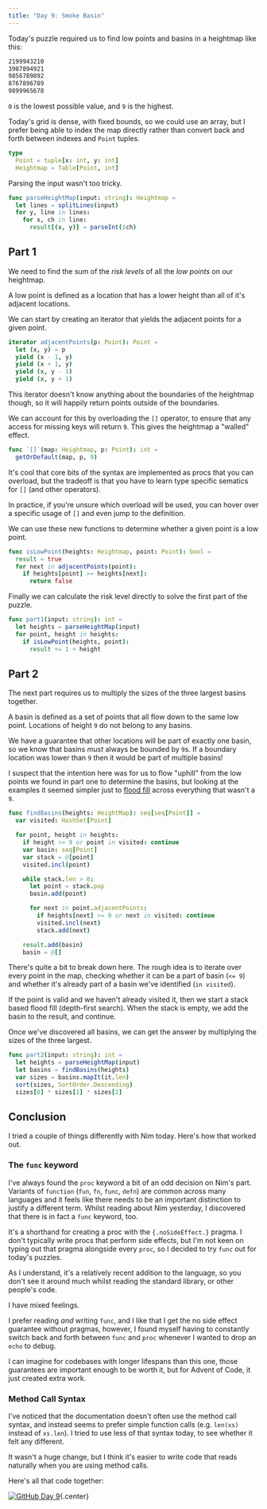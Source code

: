 ```yaml
---
title: "Day 9: Smoke Basin"
---
```


Today's puzzle required us to find low points and basins in a heightmap like this:

```txt
2199943210
3987894921
9856789892
8767896789
9899965678
```

`0` is the lowest possible value, and `9` is the highest.

Today's grid is dense, with fixed bounds, so we could use an array, but I prefer being able to index the map directly rather than convert back and forth between indexes and `Point` tuples.

```nim
type
  Point = tuple[x: int, y: int]
  Heightmap = Table[Point, int]
```

Parsing the input wasn't too tricky.

```nim
func parseHeightMap(input: string): Heightmap =
  let lines = splitLines(input)
  for y, line in lines:
    for x, ch in line:
      result[(x, y)] = parseInt($ch)
```

## Part 1

We need to find the sum of the _risk levels_ of all the _low points_ on our heightmap.

A low point is defined as a location that has a lower height than all of it's adjacent locations.

We can start by creating an iterator that yields the adjacent points for a given point.

```nim
iterator adjacentPoints(p: Point): Point =
  let (x, y) = p
  yield (x - 1, y)
  yield (x + 1, y)
  yield (x, y - 1)
  yield (x, y + 1)
```

This iterator doesn't know anything about the boundaries of the heightmap though, so it will happily return points outside of the boundaries.

We can account for this by overloading the `[]` operator, to ensure that any access for missing keys will return `9`. This gives the heightmap a "walled" effect.

```nim
func `[]`(map: Heightmap, p: Point): int =
  getOrDefault(map, p, 9)
```

It's cool that core bits of the syntax are implemented as procs that you can overload, but the tradeoff is that you have to learn type specific sematics for `[]` (and other operators).

In practice, if you're unsure which overload will be used, you can hover over a specific usage of `[]` and even jump to the definition.

We can use these new functions to determine whether a given point is a low point.

```nim
func isLowPoint(heights: Heightmap, point: Point): bool =
  result = true
  for next in adjacentPoints(point):
    if heights[point] >= heights[next]:
      return false
```

Finally we can calculate the risk level directly to solve the first part of the puzzle.

```nim
func part1(input: string): int =
  let heights = parseHeightMap(input)
  for point, height in heights:
    if isLowPoint(heights, point):
      result += 1 + height
```

## Part 2

The next part requires us to multiply the sizes of the three largest basins together.

A basin is defined as a set of points that all flow down to the same low point. Locations of height `9` do not belong to any basins.

We have a guarantee that other locations will be part of exactly one basin, so we know that basins _must_ always be bounded by `9`s. If a boundary location was lower than `9` then it would be part of multiple basins!

I suspect that the intention here was for us to flow "uphill" from the low points we found in part one to determine the basins, but looking at the examples it seemed simpler just to [flood fill](https://en.wikipedia.org/wiki/Flood_fill) across everything that wasn't a `9`.

```nim
func findBasins(heights: HeightMap): seq[seq[Point]] =
  var visited: HashSet[Point]

  for point, height in heights:
    if height >= 9 or point in visited: continue
    var basin: seq[Point]
    var stack = @[point]
    visited.incl(point)

    while stack.len > 0:
      let point = stack.pop
      basin.add(point)

      for next in point.adjacentPoints:
        if heights[next] >= 9 or next in visited: continue
        visited.incl(next)
        stack.add(next)

    result.add(basin)
    basin = @[]
```

There's quite a bit to break down here. The rough idea is to iterate over every point in the map, checking whether it can be a part of basin (`<= 9`) and whether it's already part of a basin we've identified (`in visited`).

If the point is valid and we haven't already visited it, then we start a stack based flood fill (depth-first search). When the stack is empty, we add the basin to the result, and continue.

Once we've discovered all basins, we can get the answer by multiplying the sizes of the three largest.

```nim
func part2(input: string): int =
  let heights = parseHeightMap(input)
  let basins = findBasins(heights)
  var sizes = basins.mapIt(it.len)
  sort(sizes, SortOrder.Descending)
  sizes[0] * sizes[1] * sizes[2]
```

## Conclusion
I tried a couple of things differently with Nim today. Here's how that worked out.

### The `func` keyword
I've always found the `proc` keyword a bit of an odd decision on Nim's part. Variants of `function` (`fun`, `fn`, `func`, `defn`) are common across many languages and it feels like there needs to be an important distinction to justify a different term. Whilst reading about Nim yesterday, I discovered that there is in fact a `func` keyword, too.

It's a shorthand for creating a proc with the `{.noSideEffect.}` pragma. I don't typically write procs that perform side effects, but I'm not keen on typing out that pragma alongside every `proc`, so I decided to try `func` out for today's puzzles.

As I understand, it's a relatively recent addition to the language, so you don't see it around much whilst reading the standard library, or other people's code.

I have mixed feelings.

I prefer reading _and_ writing `func`, and I like that I get the no side effect guarantee without pragmas, however, I found myself having to constantly switch back and forth between `func` and `proc` whenever I wanted to drop an `echo` to debug.

I can imagine for codebases with longer lifespans than this one, those guarantees are important enough to be worth it, but for Advent of Code, it just created extra work.

### Method Call Syntax
I've noticed that the documentation doesn't often use the method call syntax, and instead seems to prefer simple function calls (e.g. `len(xs)` instead of `xs.len`). I tried to use less of that syntax today, to see whether it felt any different.

It wasn't a huge change, but I think it's easier to write code that reads naturally when you are using method calls.

Here's all that code together:

[![GitHub](/icons/github.svg) Day 9](https://github.com/danprince/advent-of-code/blob/master/2021/day-09/main.nim){.center}
